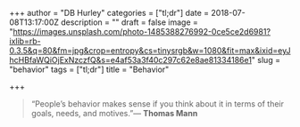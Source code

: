+++
author = "DB Hurley"
categories = ["tl;dr"]
date = 2018-07-08T13:17:00Z
description = ""
draft = false
image = "https://images.unsplash.com/photo-1485388276992-0ce5ce2d6981?ixlib=rb-0.3.5&q=80&fm=jpg&crop=entropy&cs=tinysrgb&w=1080&fit=max&ixid=eyJhcHBfaWQiOjExNzczfQ&s=e4af53a3f40c297c62e8ae81334186e1"
slug = "behavior"
tags = ["tl;dr"]
title = "Behavior"

+++


> “People’s behavior makes sense if you think about it in terms of their goals, needs, and motives.”— **Thomas Mann**

